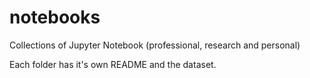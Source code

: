 # notebooks
Collections of Jupyter Notebook (professional, research and personal)

Each folder has it's own README and the dataset.
